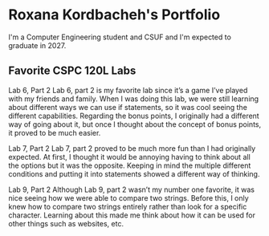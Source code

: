 # Roxana Kordbacheh's Portfolio

I'm a Computer Engineering student and CSUF and I'm expected to graduate in 2027.

## Favorite CSPC 120L Labs

Lab 6, Part 2
	Lab 6, part 2 is my favorite lab since it’s a game I’ve played with my friends and family. When I was doing this lab, we were still learning about different ways we can use if statements, so it was cool seeing the different capabilities. Regarding the bonus points, I originally had a different way of going about it, but once I thought about the concept of bonus points, it proved to be much easier.
 
Lab 7, Part 2
	 Lab 7, part 2 proved to be much more fun than I had originally expected. At first, I thought it would be annoying having to think about all the options but it was the opposite. Keeping in mind the multiple different conditions and putting it into statements showed a different way of thinking.
  
Lab 9, Part 2
	Although Lab 9, part 2 wasn’t my number one favorite, it was nice seeing how we were able to compare two strings. Before this, I only knew how to compare two strings entirely rather than look for a specific character. Learning about this made me think about how it can be used for other things such as websites, etc.
 
